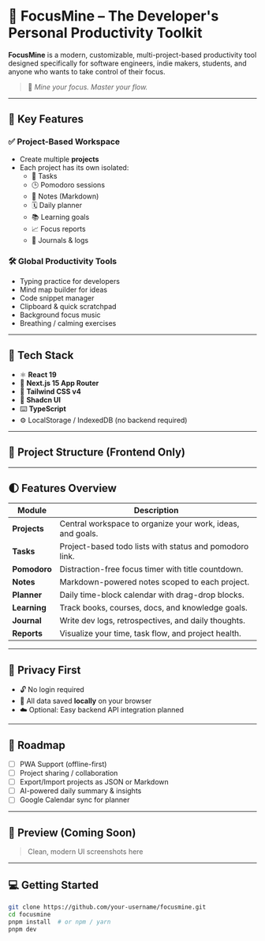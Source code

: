 # 🚀 FocusMine – The Developer's Personal Productivity Toolkit

**FocusMine** is a modern, customizable, multi-project-based productivity tool designed specifically for software engineers, indie makers, students, and anyone who wants to take control of their focus.

> 🧠 _Mine your focus. Master your flow._

---

## 🎯 Key Features

### ✅ Project-Based Workspace

- Create multiple **projects**
- Each project has its own isolated:
  - 📝 Tasks
  - 🕒 Pomodoro sessions
  - 📓 Notes (Markdown)
  - 🗓️ Daily planner
  - 📚 Learning goals
  - 📈 Focus reports
  - 🧠 Journals & logs

### 🛠️ Global Productivity Tools

- Typing practice for developers
- Mind map builder for ideas
- Code snippet manager
- Clipboard & quick scratchpad
- Background focus music
- Breathing / calming exercises

---

## 🧱 Tech Stack

- ⚛️ **React 19**
- 🚀 **Next.js 15 App Router**
- 🎨 **Tailwind CSS v4**
- 🧩 **Shadcn UI**
- ⌨️ **TypeScript**
- ⚙️ LocalStorage / IndexedDB (no backend required)

---

## 📁 Project Structure (Frontend Only)

---

## 🌓 Features Overview

| Module       | Description                                                |
| ------------ | ---------------------------------------------------------- |
| **Projects** | Central workspace to organize your work, ideas, and goals. |
| **Tasks**    | Project-based todo lists with status and pomodoro link.    |
| **Pomodoro** | Distraction-free focus timer with title countdown.         |
| **Notes**    | Markdown-powered notes scoped to each project.             |
| **Planner**  | Daily time-block calendar with drag-drop blocks.           |
| **Learning** | Track books, courses, docs, and knowledge goals.           |
| **Journal**  | Write dev logs, retrospectives, and daily thoughts.        |
| **Reports**  | Visualize your time, task flow, and project health.        |

---

## 🔐 Privacy First

- 🔓 No login required
- 💾 All data saved **locally** on your browser
- ☁️ Optional: Easy backend API integration planned

---

## 🚧 Roadmap

- [ ] PWA Support (offline-first)
- [ ] Project sharing / collaboration
- [ ] Export/Import projects as JSON or Markdown
- [ ] AI-powered daily summary & insights
- [ ] Google Calendar sync for planner

---

## 📸 Preview (Coming Soon)

> Clean, modern UI screenshots here

---

## 💻 Getting Started

```bash
git clone https://github.com/your-username/focusmine.git
cd focusmine
pnpm install  # or npm / yarn
pnpm dev
```
